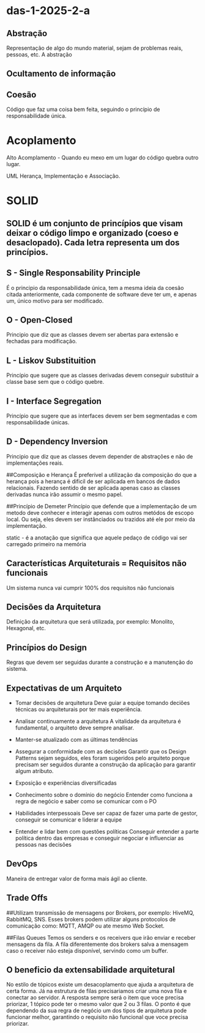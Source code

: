 # das-1-2025-2-a


## Abstração
Representação de algo do mundo material, sejam de problemas reais, pessoas, etc. A abstração 


## Ocultamento de informação

## Coesão 
Código que faz uma coisa bem feita, seguindo o princípio de responsabilidade única.


# Acoplamento
Alto Acomplamento - Quando eu mexo em um lugar do código quebra outro lugar.


UML
Herança, Implementação e Associação.


# SOLID

## SOLID é um conjunto de princípios que visam deixar o código limpo e organizado (coeso e desaclopado). Cada letra representa um dos princípios.

## S - Single Responsability Principle
É o principio da responsabilidade única, tem a mesma ideia da coesão citada anteriormente, cada componente de software deve ter um, e apenas um, único motivo para ser modificado.

## O - Open-Closed
Principio que diz que as classes devem ser abertas para extensão e fechadas para modificação.

## L - Liskov Substituition
Princípio que sugere que as classes derivadas devem conseguir substituir a classe base sem que o código quebre.

## I - Interface Segregation
Princípio que sugere que as interfaces devem ser bem segmentadas e com responsabilidade únicas.

## D - Dependency Inversion
Principio que diz que as classes devem depender de abstrações e não de implementações reais.

##Composição e Herança
É preferivel a utilização da composição do que a herança pois a herança é dificil de ser aplicada em bancos de dados relacionais.
Fazendo sentido de ser aplicada apenas caso as classes derivadas nunca irão assumir o mesmo papel.

##Princípio de Demeter
Princípio que defende que a implementação de um metodo deve conhecer e interagir apenas com outros metódos de escopo local. Ou seja, eles devem ser instânciados ou trazidos até ele por meio da implementação.


static - é a anotação que significa que aquele pedaço de código vai ser carregado primeiro na memória



## Características Arquiteturais = Requisitos não funcionais
Um sistema nunca vai cumprir 100% dos requisitos não funcionais

## Decisões da Arquitetura
Definição da arquitetura que será utilizada, por exemplo: Monolito, Hexagonal, etc.

## Princípios do Design
Regras que devem ser seguidas durante a construção e a manutenção do sistema.

## Expectativas de um Arquiteto
 - Tomar decisões de arquitetura
    Deve guiar a equipe tomando deciões técnicas ou arquiteturais por ter mais experiência.
 - Analisar continuamente a arquitetura
    A vitalidade da arquitetura é fundamental, o arquiteto deve sempre analisar.

 - Manter-se atualizado com as últimas tendências
    
 - Assegurar a conformidade com as decisões
    Garantir que os Design Patterns sejam seguidos, eles foram sugeridos pelo arquiteto porque precisam ser seguidos durante a construção da aplicação para garantir algum atributo.

 - Exposição e experiências diversificadas
    
 - Conhecimento sobre o domínio do negócio
   Entender como funciona a regra de negócio e saber como se comunicar com o PO
   
 - Habilidades interpessoais
   Deve ser capaz de fazer uma parte de gestor, conseguir se comunicar e liderar a equipe
   
 - Entender e lidar bem com questões políticas
    Conseguir entender a parte política dentro das empresas e conseguir negociar e influenciar as pessoas nas decisões
   
## DevOps
Maneira de entregar valor de forma mais ágil ao cliente.



## Trade Offs


##Utilizam transmissão de mensagens por Brokers, por exemplo: HiveMQ, RabbitMQ, SNS.
Esses brokers podem utilizar alguns protocolos de comunicação como: MQTT, AMQP ou ate mesmo Web Socket.


##Filas Queues
Temos os senders e os receivers que irão enviar e receber mensagens da fila. A fila diferentemente dos brokers salva a mensagem caso o receiver não esteja disponível, servindo como um buffer.


## O beneficio da extensabilidade arquitetural
No estilo de tópicos existe um desacoplamento que ajuda a arquitetura de certa forma. Já na estrutura de filas precisariamos criar uma nova fila e conectar ao servidor.
A resposta sempre será o item que voce precisa priorizar, 1 tópico pode ter o mesmo valor que 2 ou 3 filas. O ponto é que dependendo da sua regra de negócio um dos tipos de arquitetura pode funcionar melhor, garantindo o requisito não funcional que voce precisa priorizar.

